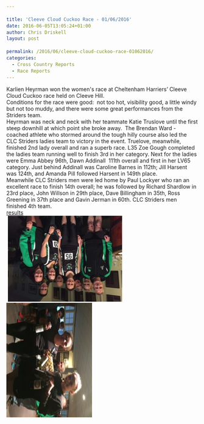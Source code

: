 ```yaml
---

title: 'Cleeve Cloud Cuckoo Race - 01/06/2016'
date: 2016-06-05T13:05:24+01:00
author: Chris Driskell
layout: post

permalink: /2016/06/cleeve-cloud-cuckoo-race-01062016/
categories:
  - Cross Country Reports
  - Race Reports
---
```

<div>
  Karlien Heyrman won the women's race at Cheltenham Harriers’ Cleeve Cloud Cuckoo race held on Cleeve Hill.
</div>

<div>
  Conditions for the race were good:  not too hot, visibility good, a little windy but not too muddy, and there were some great performances from the Striders team.
</div>

<div>
  Heyrman was neck and neck with her teammate Katie Truslove until the first steep downhill at which point she broke away.  The Brendan Ward - coached athlete who stormed around the tough hilly course also led the CLC Striders ladies team to victory in the event. Truelove, meanwhile, finished 2nd lady overall and ran a superb race. L35 Zoe Gough completed the ladies team running well to finish 3rd in her category. Next for the ladies were Emma Abbey 96th, Dawn Addinall  111th overall and first in her LV65 category. Just behind Addinall was Caroline Barnes in 112th; Jill Harsent was 124th, and Amanda Pill followed Harsent in 149th place.
</div>

<div>
  Meanwhile CLC Striders men were led home by Paul Lockyer who ran an excellent race to finish 14th overall; he was followed by Richard Shardlow in 23rd place, John Willson in 29th place, Dave Billingham in 35th, Ross Greening in 37th place and Gavin Jerman in 60th. CLC Striders men finished 4th team.
</div>

<div>
</div>

<div>
  <a href="https://cheltenhamharriers.co.uk/public/inc/doc/cuckoo/results/cuckoo_2016_results.pdf">results</a>
</div>

<div>
</div>

<div>
   <a href="/images/2016/06/Attachment-1-e1464888459784.jpeg"><img src="/images/2016/06/Attachment-1-e1464888459784-300x225.jpeg" alt="Attachment-1"  /></a>
</div>

<div>
</div>

<div>
</div>

<div>
  <a href="/images/2016/06/image2-e1465128477411.jpg"><img src="/images/2016/06/image2-e1465128477411-225x300.jpg" alt="image2" width="225" height="300" /></a>
</div>